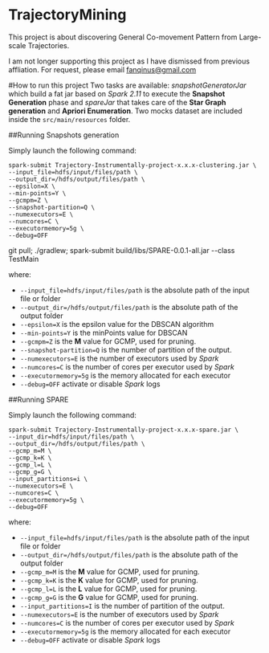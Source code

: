 # TrajectoryMining
This project is about discovering General Co-movement Pattern from Large-scale Trajectories.

I am not longer supporting this project as I have dismissed from previous affliation. For request, please email fanqinus@gmail.com 

#How to run this project
Two tasks are available: _snapshotGeneratorJar_ which build a fat jar
based on _Spark 2.11_ to execute the **Snapshot Generation** phase
and _spareJar_ that takes care of the **Star Graph generation** and
**Apriori Enumeration**.
Two mocks dataset are included inside the `src/main/resources` folder.

##Running Snapshots generation

Simply launch the following command:

```
spark-submit Trajectory-Instrumentally-project-x.x.x-clustering.jar \
--input_file=hdfs/input/files/path \
--output_dir=/hdfs/output/files/path \ 
--epsilon=X \
--min-points=Y \
--gcmpm=Z \
--snapshot-partition=Q \
--numexecutors=E \
--numcores=C \
--executormemory=5g \
--debug=OFF
```

git pull; ./gradlew; spark-submit build/libs/SPARE-0.0.1-all.jar --class TestMain

where: 
   * `--input_file=hdfs/input/files/path` is the absolute path of the input file or folder
   * `--output_dir=/hdfs/output/files/path` is the absolute path of the output folder
   * `--epsilon=X` is the epsilon value for the DBSCAN algorithm
   * `--min-points=Y` is the minPoints value for DBSCAN
   * `--gcmpm=Z` is the **M** value for GCMP, used for pruning.
   * `--snapshot-partition=Q` is the number of partition of the output.
   * `--numexecutors=E` is the number of executors used by _Spark_
   * `--numcores=C` is the number of cores per executor used by _Spark_
   * `--executormemory=5g` is the memory allocated for each executor 
   * `--debug=OFF` activate or disable _Spark_ logs
   
##Running SPARE

Simply launch the following command:

```
spark-submit Trajectory-Instrumentally-project-x.x.x-spare.jar \
--input_dir=hdfs/input/files/path \
--output_dir=/hdfs/output/files/path \ 
--gcmp_m=M \
--gcmp_k=K \
--gcmp_l=L \
--gcmp_g=G \
--input_partitions=i \
--numexecutors=E \
--numcores=C \
--executormemory=5g \
--debug=OFF
```

where: 
   * `--input_file=hdfs/input/files/path` is the absolute path of the input file or folder
   * `--output_dir=/hdfs/output/files/path` is the absolute path of the output folder
   * `--gcmp_m=M` is the **M** value for GCMP, used for pruning.
   * `--gcmp_k=K` is the **K** value for GCMP, used for pruning.
   * `--gcmp_l=L` is the **L** value for GCMP, used for pruning.
   * `--gcmp_g=G` is the **G** value for GCMP, used for pruning.
   * `--input_partitions=I` is the number of partition of the output.
   * `--numexecutors=E` is the number of executors used by _Spark_
   * `--numcores=C` is the number of cores per executor used by _Spark_
   * `--executormemory=5g` is the memory allocated for each executor 
   * `--debug=OFF` activate or disable _Spark_ logs